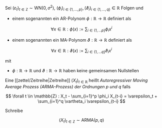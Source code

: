 Sei $(\varepsilon_t)_{t \in \mathbb{Z}} \sim \text{WN}(0, \sigma^2)$, $(\phi_i)_{i \in \{ 1, \dots, p \}}, (\vartheta_i)_{i \in \{ 1, \dots, q \}} \in \mathbb{R}$ Folgen und
- einem sogenannten ein AR-Polynom $\phi : \mathbb{R} \to \mathbb{R}$ definiert als

$$
	\forall x \in \mathbb{R} : \phi(x) := \sum_{i \in \{ 1, \dots p \}} \phi_i x^i
$$

- einem sogenannten ein MA-Polynom $\vartheta : \mathbb{R} \to \mathbb{R}$ definiert als

$$
	\forall x \in \mathbb{R} : \vartheta(x) := \sum_{i \in \{ 1, \dots q \}} \vartheta_i x^i
$$

mit
- $\phi : \mathbb{R} \to \mathbb{R}$ und $\vartheta : \mathbb{R} \to \mathbb{R}$ haben keine gemeinsamen Nullstellen

Eine [[zettel/Zeitreihe|Zeitreihe]] $(X_t)_{t \in \mathbb{R}}$ heißt *Autoregressiver Moving Average Prozess (ARMA-Prozess) der Ordnungen $p$ und $q$* falls

$$
	\forall t \in \mathbb{Z} : X_t - \sum_{i=1}^p \phi_i X_{t-i} = \varepsilon_t + \sum_{i=1}^q \vartheta_i \varepsilon_{t-i}
$$

Schreibe

$$
	(X_t)_{t \in \mathbb{Z}} \sim \text{ARMA}(p, q)
$$